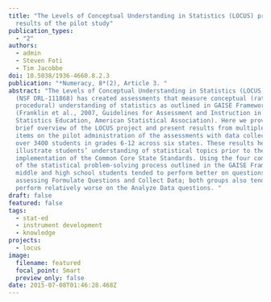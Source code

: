 ```yaml
---
title: "The Levels of Conceptual Understanding in Statistics (LOCUS) project:
  results of the pilot study"
publication_types:
  - "2"
authors:
  - admin
  - Steven Foti
  - Tim Jacobbe
doi: 10.5038/1936-4660.8.2.3
publication: "*Numeracy, 8*(2), Article 3. "
abstract: "The Levels of Conceptual Understanding in Statistics (LOCUS) project
  (NSF DRL-111868) has created assessments that measure conceptual (rather than
  procedural) understanding of statistics as outlined in GAISE Framework
  (Franklin et al., 2007, Guidelines for Assessment and Instruction in
  Statistics Education, American Statistical Association). Here we provide a
  brief overview of the LOCUS project and present results from multiple-choice
  items on the pilot administration of the assessments with data collected from
  over 3400 students in grades 6-12 across six states. These results help
  illustrate students’ understanding of statistical topics prior to the
  implementation of the Common Core State Standards. Using the four components
  of the statistical problem-solving process outlined in the GAISE Framework,
  middle and high school students tended to perform better on questions
  assessing Formulate Questions and Collect Data; both groups also tended to
  perform relatively worse on the Analyze Data questions. "
draft: false
featured: false
tags:
  - stat-ed
  - instrument development
  - knowledge
projects:
  - locus
image:
  filename: featured
  focal_point: Smart
  preview_only: false
date: 2015-07-08T01:46:28.468Z
---
```

